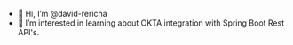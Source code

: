- 👋 Hi, I’m @david-rericha
- 👀 I’m interested in learning about OKTA integration with Spring Boot Rest API's.

<!---
david-rericha/david-rericha is a ✨ special ✨ repository because its `README.md` (this file) appears on your GitHub profile.
You can click the Preview link to take a look at your changes.
--->
